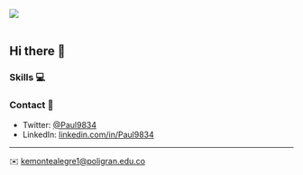 <img src= "https://i.imgur.com/XLffZMD.png"></img>
<br>
<br>


## Hi there 👋

### Skills 💻

### Contact 📮
- Twitter: [@Paul9834](https://twitter.com/Paul9834)
- LinkedIn: [linkedin.com/in/Paul9834](https://in.linkedin.com/in/Paul9834)

---
✉️ kemontealegre1@poligran.edu.co
